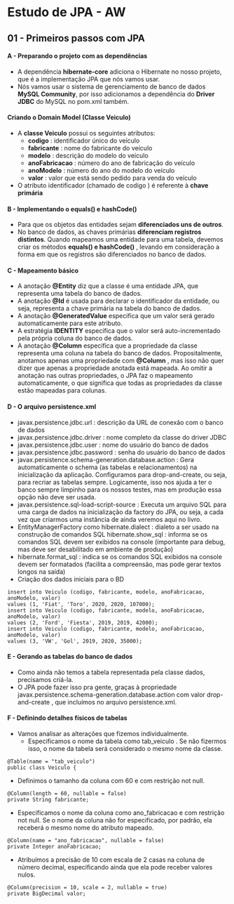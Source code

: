 # Estudo de JPA - AW

## 01 - Primeiros passos com JPA

#### A - Preparando o projeto com as dependências
- A dependência **hibernate-core** adiciona o Hibernate no nosso projeto, que é a
  implementação JPA que nós vamos usar.
- Nós vamos usar o sistema de gerenciamento de banco de dados **MySQL
  Community**, por isso adicionamos a dependência do **Driver JDBC** do MySQL no
  pom.xml também.
#### Criando o Domain Model (Classe Veiculo)
- A **classe Veiculo** possui os seguintes atributos:
  - **codigo** : identificador único do veículo
  - **fabricante** : nome do fabricante do veículo
  - **modelo** : descrição do modelo do veículo
  - **anoFabricacao** : número do ano de fabricação do veículo
  - **anoModelo** : número do ano do modelo do veículo
  - **valor** : valor que está sendo pedido para venda do veículo
- O atributo identificador (chamado de codigo ) é referente à **chave primária**

#### B - Implementando o equals() e hashCode()
- Para que os objetos das entidades sejam **diferenciados uns de outros**.
- No banco de dados, as chaves primárias **diferenciam registros distintos**. Quando
  mapeamos uma entidade para uma tabela, devemos criar os métodos **equals()
  e hashCode()** , levando em consideração a forma em que os registros são
  diferenciados no banco de dados.

#### C - Mapeamento básico
- A anotação **@Entity** diz que a classe é uma entidade JPA, que representa uma
tabela do banco de dados.
- A anotação **@Id** é usada para declarar o identificador da entidade, ou seja,
  representa a chave primária na tabela do banco de dados.
- A anotação **@GeneratedValue** especifica que um valor será gerado
 automaticamente para este atributo.
 - A estratégia **IDENTITY** especifica que o valor será auto-incrementado pela própria
   coluna do banco de dados.
- A anotação **@Column** especifica que a propriedade da classe representa uma coluna
na tabela do banco de dados. Propositalmente, anotamos apenas uma propriedade com **@Column** , mas isso não
quer dizer que apenas a propriedade anotada está mapeada. Ao omitir a
anotação nas outras propriedades, o JPA faz o mapeamento automaticamente, o
que significa que todas as propriedades da classe estão mapeadas para colunas.

#### D - O arquivo persistence.xml
- javax.persistence.jdbc.url : descrição da URL de conexão com o banco de dados
- javax.persistence.jdbc.driver : nome completo da classe do driver JDBC
- javax.persistence.jdbc.user : nome do usuário do banco de dados
- javax.persistence.jdbc.password : senha do usuário do banco de dados
- javax.persistence.schema-generation.database.action : Gera automaticamente o schema (as tabelas e relacionamentos) na 
inicialização da aplicação. Configuramos para drop-and-create, ou seja, para recriar as tabelas sempre. Logicamente, isso nos ajuda a ter o banco
sempre limpinho para os nossos testes, mas em produção essa opção não deve ser usada.
- javax.persistence.sql-load-script-source : Executa um arquivo SQL para uma carga de dados na inicialização da factory do JPA, ou seja,
a cada vez que criarmos uma instância de ainda veremos aqui no livro.
- EntityManagerFactory como hibernate.dialect : dialeto a ser usado na construção de comandos SQL hibernate.show_sql : informa se os comandos SQL devem ser exibidos na
console (importante para debug, mas deve ser desabilitado em ambiente de produção)
- hibernate.format_sql : indica se os comandos SQL exibidos na console devem ser formatados (facilita a compreensão, mas pode gerar textos longos na saída)
- Criação dos dados iniciais para o BD

```
insert into Veiculo (codigo, fabricante, modelo, anoFabricacao, anoModelo, valor)
values (1, 'Fiat', 'Toro', 2020, 2020, 107000);
insert into Veiculo (codigo, fabricante, modelo, anoFabricacao, anoModelo, valor)
values (2, 'Ford', 'Fiesta', 2019, 2019, 42000);
insert into Veiculo (codigo, fabricante, modelo, anoFabricacao, anoModelo, valor)
values (3, 'VW', 'Gol', 2019, 2020, 35000);
```

#### E - Gerando as tabelas do banco de dados
- Como ainda não temos a tabela representada pela classe dados, precisamos criá-la.
- O JPA pode fazer isso pra gente, graças à propriedade javax.persistence.schema-generation.database.action com valor drop-and-create , que incluímos no arquivo persistence.xml.

#### F - Definindo detalhes físicos de tabelas
- Vamos analisar as alterações que fizemos individualmente.
  - Especificamos o nome da tabela como tab_veiculo . Se não fizermos isso, o nome da tabela será considerado o mesmo nome da classe.

```
@Table(name = "tab_veiculo")
public class Veiculo {
```
  - Definimos o tamanho da coluna com 60 e com restrição not null.

```
@Column(length = 60, nullable = false)
private String fabricante;
```
  - Especificamos o nome da coluna como ano_fabricacao e com restrição not null. Se o nome da coluna não for especificado, por padrão, ela receberá o mesmo nome do atributo mapeado.

```
@Column(name = "ano_fabricacao", nullable = false)
private Integer anoFabricacao;
```

  - Atribuímos a precisão de 10 com escala de 2 casas na coluna de número decimal, especificando ainda que ela pode receber valores nulos.

```
@Column(precision = 10, scale = 2, nullable = true)
private BigDecimal valor;
```